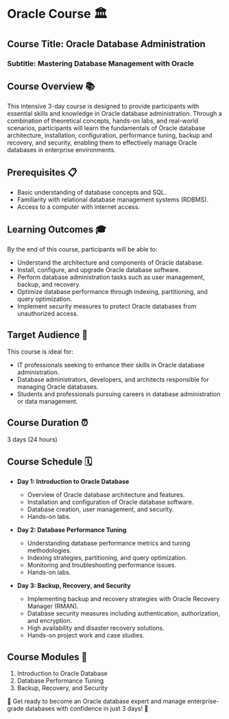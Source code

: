 # Oracle Course 🏛️

## Course Title: Oracle Database Administration
### Subtitle: Mastering Database Management with Oracle

## Course Overview 📚
This intensive 3-day course is designed to provide participants with essential skills and knowledge in Oracle database administration. Through a combination of theoretical concepts, hands-on labs, and real-world scenarios, participants will learn the fundamentals of Oracle database architecture, installation, configuration, performance tuning, backup and recovery, and security, enabling them to effectively manage Oracle databases in enterprise environments.

## Prerequisites 📋
- Basic understanding of database concepts and SQL.
- Familiarity with relational database management systems (RDBMS).
- Access to a computer with internet access.

## Learning Outcomes 🎓
By the end of this course, participants will be able to:
- Understand the architecture and components of Oracle database.
- Install, configure, and upgrade Oracle database software.
- Perform database administration tasks such as user management, backup, and recovery.
- Optimize database performance through indexing, partitioning, and query optimization.
- Implement security measures to protect Oracle databases from unauthorized access.

## Target Audience 🎯
This course is ideal for:
- IT professionals seeking to enhance their skills in Oracle database administration.
- Database administrators, developers, and architects responsible for managing Oracle databases.
- Students and professionals pursuing careers in database administration or data management.

## Course Duration ⏰
3 days (24 hours)

## Course Schedule 🗓️
- **Day 1: Introduction to Oracle Database**
  - Overview of Oracle database architecture and features.
  - Installation and configuration of Oracle database software.
  - Database creation, user management, and security.
  - Hands-on labs.

- **Day 2: Database Performance Tuning**
  - Understanding database performance metrics and tuning methodologies.
  - Indexing strategies, partitioning, and query optimization.
  - Monitoring and troubleshooting performance issues.
  - Hands-on labs.

- **Day 3: Backup, Recovery, and Security**
  - Implementing backup and recovery strategies with Oracle Recovery Manager (RMAN).
  - Database security measures including authentication, authorization, and encryption.
  - High availability and disaster recovery solutions.
  - Hands-on project work and case studies.

## Course Modules 📑
1. Introduction to Oracle Database
2. Database Performance Tuning
3. Backup, Recovery, and Security

🚀 Get ready to become an Oracle database expert and manage enterprise-grade databases with confidence in just 3 days! 🚀
